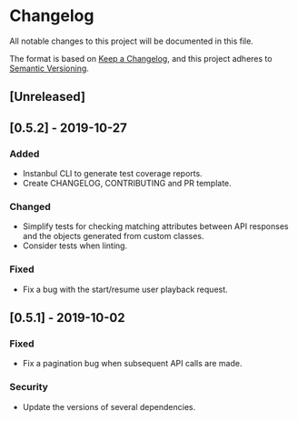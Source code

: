 # Changelog

All notable changes to this project will be documented in this file.

The format is based on [Keep a Changelog](https://keepachangelog.com/en/1.0.0/), and this project adheres to [Semantic Versioning](https://semver.org/spec/v2.0.0.html).

## [Unreleased]

## [0.5.2] - 2019-10-27

### Added

-   Instanbul CLI to generate test coverage reports.
-   Create CHANGELOG, CONTRIBUTING and PR template.

### Changed

-   Simplify tests for checking matching attributes between API responses and the objects generated from custom classes.
-   Consider tests when linting.

### Fixed

-   Fix a bug with the start/resume user playback request.

## [0.5.1] - 2019-10-02

### Fixed

-   Fix a pagination bug when subsequent API calls are made.

### Security

-   Update the versions of several dependencies.
